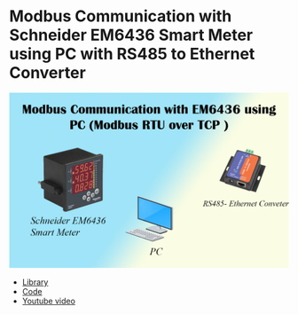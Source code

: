 # Modbus Communication with Schneider EM6436 Smart Meter using PC with RS485 to Ethernet Converter
 ![alt text](https://github.com/sarathtv/Modbus_PC_SM_RTUoverTCP/blob/master/SM_PC_TCP.png)
- [Library][link]
- [Code][code]
- [Youtube video][vid]

[link]:https://github.com/riptideio/pymodbus
[code]:https://github.com/sarathtv/Modbus_PC_SM_RTUoverTCP/blob/master/Client_PC_Modbus_SM_RTUoverTCP.py
[vid]:https://youtu.be/p0NBDxVmkrI